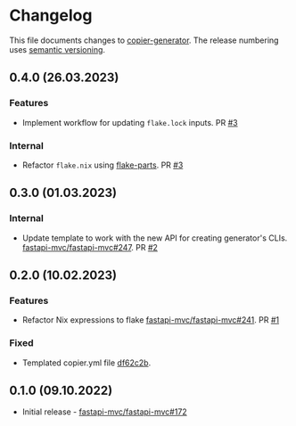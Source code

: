 # Changelog

This file documents changes to [copier-generator](https://github.com/fastapi-mvc/copier-generator). The release numbering uses [semantic versioning](http://semver.org).

## 0.4.0 (26.03.2023)

### Features

* Implement workflow for updating `flake.lock` inputs. PR [#3](https://github.com/fastapi-mvc/copier-generator/pull/3)

### Internal

* Refactor `flake.nix` using [flake-parts](https://github.com/hercules-ci/flake-parts). PR [#3](https://github.com/fastapi-mvc/copier-generator/pull/3)

## 0.3.0 (01.03.2023)

### Internal

* Update template to work with the new API for creating generator's CLIs. [fastapi-mvc/fastapi-mvc#247](https://github.com/fastapi-mvc/fastapi-mvc/issues/247). PR [#2](https://github.com/fastapi-mvc/copier-generator/pull/2)

## 0.2.0 (10.02.2023)

### Features

* Refactor Nix expressions to flake [fastapi-mvc/fastapi-mvc#241](https://github.com/fastapi-mvc/fastapi-mvc/issues/241). PR [#1](https://github.com/fastapi-mvc/copier-generator/pull/1)

### Fixed

* Templated copier.yml file [df62c2b](https://github.com/fastapi-mvc/copier-generator/commit/df62c2b994ca408570f0ee3657cfd0555d54ab94).

## 0.1.0 (09.10.2022)

* Initial release - [fastapi-mvc/fastapi-mvc#172](https://github.com/fastapi-mvc/fastapi-mvc/issues/172)
